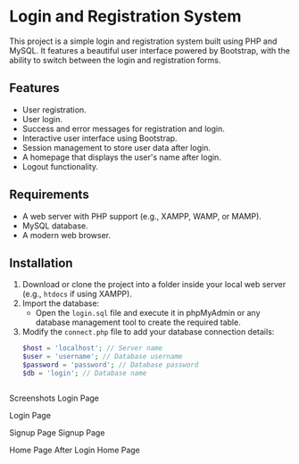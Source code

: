 # Login and Registration System

This project is a simple login and registration system built using PHP and MySQL. It features a beautiful user interface powered by Bootstrap, with the ability to switch between the login and registration forms.

## Features

- User registration.
- User login.
- Success and error messages for registration and login.
- Interactive user interface using Bootstrap.
- Session management to store user data after login.
- A homepage that displays the user's name after login.
- Logout functionality.

## Requirements

- A web server with PHP support (e.g., XAMPP, WAMP, or MAMP).
- MySQL database.
- A modern web browser.

## Installation

1. Download or clone the project into a folder inside your local web server (e.g., `htdocs` if using XAMPP).
2. Import the database:
   - Open the `login.sql` file and execute it in phpMyAdmin or any database management tool to create the required table.
3. Modify the `connect.php` file to add your database connection details:
   ```php
   $host = 'localhost'; // Server name
   $user = 'username'; // Database username
   $password = 'password'; // Database password
   $db = 'login'; // Database name



Screenshots
Login Page

Login Page

Signup Page
Signup Page

Home Page After Login
Home Page
